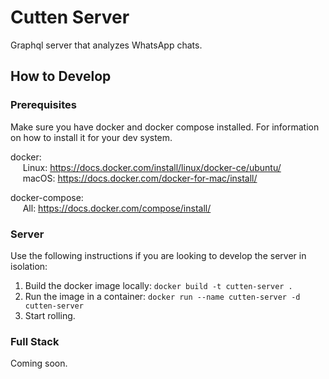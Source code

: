 # Cutten Server

Graphql server that analyzes WhatsApp chats.

## How to Develop

### Prerequisites

Make sure you have docker and docker compose installed. For information on how to install it for your dev system.

docker:  
&nbsp;&nbsp;&nbsp;&nbsp; Linux: <https://docs.docker.com/install/linux/docker-ce/ubuntu/>  
&nbsp;&nbsp;&nbsp;&nbsp; macOS: <https://docs.docker.com/docker-for-mac/install/>

docker-compose:  
&nbsp;&nbsp;&nbsp;&nbsp; All: <https://docs.docker.com/compose/install/>

### Server

Use the following instructions if you are looking to develop the server in isolation:

  1. Build the docker image locally:  `docker build -t cutten-server .`
  2. Run the image in a container:  `docker run --name cutten-server -d cutten-server`
  3. Start rolling.

### Full Stack

Coming soon.
